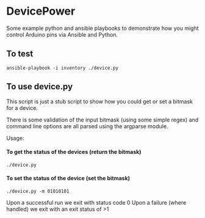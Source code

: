 # DevicePower
Some example python and ansible playbooks to demonstrate how you might control Arduino pins via Ansible and Python.

## To test
    ansible-playbook -i inventory ./device.py

## To use device.py
This script is just a stub script to show how you could get or set
a bitmask for a device. 

There is some validation of the input bitmask (using some simple regex) and
command line options are all parsed using the argparse module.

Usage: 

#### To get the status of the devices (return the bitmask)
    ./device.py 

#### To set the status of the device (set the bitmask)
    ./device.py -m 01010101

Upon a successful run we exit with status code 0
Upon a failure (where handled) we exit with an exit status of >1
